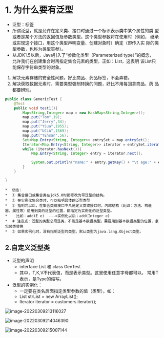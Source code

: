 # 1. 为什么要有泛型

- 泛型：标签
- 所谓泛型，就是允许在定义类、接口时通过一个标识表示类中某个属性的类 型或者是某个方法的返回值及参数类型。这个类型参数将在使用时（例如， 继承或实现这个接口，用这个类型声明变量、创建对象时）确定（即传入实 际的类型参数，也称为类型实参）。
- 从JDK1.5以后，Java引入了“参数化类型（Parameterized type）”的概念， 允许我们在创建集合时再指定集合元素的类型，正如：List，这表明 该List只能保存字符串类型的对象。

1. 解决元素存储的安全性问题，好比商品、药品标签，不会弄错。
2. 解决获取数据元素时，需要类型强制转换的问题，好比不用每回拿商品、药 品都要辨别。

```java
public class GenericTest {
    @Test
    public void test1(){
        Map<String,Integer> map = new HashMap<String,Integer>();
        map.put("Tom",19);
        map.put("Jerry",34);
        map.put("YSua",1955);
        map.put("UCLA",1569);
        map.put("YEhsan",56);
        Set<Map.Entry<String, Integer>> entrySet = map.entrySet();
        Iterator<Map.Entry<String, Integer>> iterator = entrySet.iterator();
        while (iterator.hasNext()){
            Map.Entry<String, Integer> entry = iterator.next();

            System.out.println("name:" + entry.getKey() + "\t age:" + entry.getValue());
        }
    }

}
```

```
*  总结：
*  ① 集合接口或集合类在jdk5.0时都修改为带泛型的结构。
*  ② 在实例化集合类时，可以指明具体的泛型类型
*  ③ 指明完以后，在集合类或接口中凡是定义类或接口时，内部结构（比如：方法、构造器、属性等）使用到类的泛型的位置，都指定为实例化的泛型类型。
*    比如：add(E e)  --->实例化以后：add(Integer e)
*  ④ 注意点：泛型的类型必须是类，不能是基本数据类型。需要用到基本数据类型的位置，拿包装类替换
*  ⑤ 如果实例化时，没有指明泛型的类型。默认类型为java.lang.Object类型。
```

## 2.自定义泛型类

- 泛型的声明
  - interface List 和 class GenTest 
  - 其中，T,K,V不代表值，而是表示类型。这里使用任意字母都可以。 常用T表示，是Type的缩写。
- 泛型的实例化：
  - 一定要在类名后面指定类型参数的值（类型）。如：
  - List <String> strList = new ArrayList<String>();
  - Iterator<Customer> iterator = customers.iterator(); 

![image-20220309213116027](D:\编程学习\笔记\JavaEE\Java高级编程\image-20220309213116027.png)

![image-20220309214046390](D:\编程学习\笔记\JavaEE\Java高级编程\image-20220309214046390.png)

![image-20220309215007144](D:\编程学习\笔记\JavaEE\Java高级编程\image-20220309215007144.png)



















































